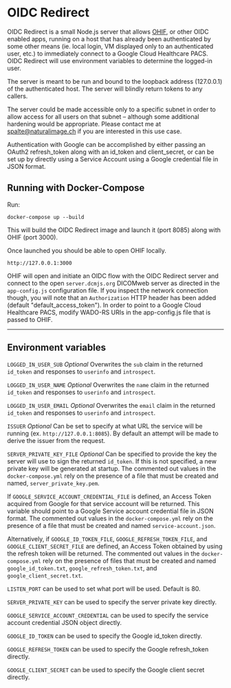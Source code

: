 # OIDC Redirect

OIDC Redirect is a small Node.js server that allows [OHIF](https://ohif.org), or other OIDC enabled apps, running on a host that has already been authenticated by some other means (ie. local login, VM displayed only to an authenticated user, etc.) to immediately connect to a Google Cloud Healthcare PACS. OIDC Redirect will use environment variables to determine the logged-in user.

The server is meant to be run and bound to the loopback address (127.0.0.1) of the authenticated host. The server will blindly return tokens to any callers.

The server could be made accessible only to a specific subnet in order to allow access for all users on that subnet – although some additional hardening would be appropriate. Please contact me at [spalte@naturalimage.ch](mailto:spalte@naturalimage.ch) if you are interested in this use case.

Authentication with Google can be accomplished by either passing an OAuth2 refresh_token along with an id_token and client_secret, or can be set up by directly using a Service Account using a Google credential file in JSON format.

## Running with Docker-Compose

Run:

```shell
docker-compose up --build
```

This will build the OIDC Redirect image and launch it (port 8085) along with OHIF (port 3000).

Once launched you should be able to open OHIF locally.

```url
http://127.0.0.1:3000
```

OHIF will open and initiate an OIDC flow with the OIDC Redirect server and connect to the open `server.dcmjs.org` DICOMweb server as directed in the `app-config.js` configuration file. If you inspect the network connection though, you will note that an `Authorization` HTTP header has been added (default "default_access_token"). In order to point to a Google Cloud Healthcare PACS, modify WADO-RS URIs in the app-config.js file that is passed to OHIF.

---

## Environment variables

`LOGGED_IN_USER_SUB` *Optional* Overwrites the `sub` claim in the returned `id_token` and responses to `userinfo` and `introspect`.

`LOGGED_IN_USER_NAME` *Optional* Overwrites the `name` claim in the returned `id_token` and responses to `userinfo` and `introspect`.

`LOGGED_IN_USER_EMAIL` *Optional* Overwrites the `email` claim in the returned `id_token` and responses to `userinfo` and `introspect`.

`ISSUER` *Optional* Can be set to specify at what URL the service will be running (ex. `http://127.0.0.1:8085`). By default an attempt will be made to derive the issuer from the request.

`SERVER_PRIVATE_KEY_FILE` *Optional* Can be specified to provide the key the server will use to sign the returned `id_token`. If this is not specified, a new private key will be generated at startup. The commented out values in the `docker-compose.yml` rely on the presence of a file that must be created and named, `server_private_key.pem`.

If `GOOGLE_SERVICE_ACCOUNT_CREDENTIAL_FILE` is defined, an Access Token acquired from Google for that service account will be returned. This variable should point to a Google Service account credential file in JSON format. The commented out values in the `docker-compose.yml` rely on the presence of a file that must be created and named `service-account.json`.

Alternatively, if `GOOGLE_ID_TOKEN_FILE`, `GOOGLE_REFRESH_TOKEN_FILE`, and `GOOGLE_CLIENT_SECRET_FILE` are defined, an Access Token obtained by using the refresh token will be returned. The commented out values in the `docker-compose.yml` rely on the presence of files that must be created and named `google_id_token.txt`, `google_refresh_token.txt`, and `google_client_secret.txt`.

`LISTEN_PORT` can be used to set what port will be used. Default is 80.

`SERVER_PRIVATE_KEY` can be used to specify the server private key directly.

`GOOGLE_SERVICE_ACCOUNT_CREDENTIAL` can be used to specify the service account credential JSON object directly.

`GOOGLE_ID_TOKEN` can be used to specify the Google id_token directly.

`GOOGLE_REFRESH_TOKEN` can be used to specify the Google refresh_token directly.

`GOOGLE_CLIENT_SECRET` can be used to specify the Google client secret directly.
